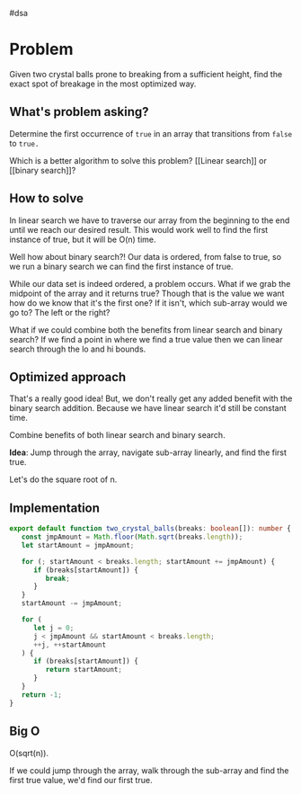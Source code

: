 #dsa 
# Problem

Given two crystal balls prone to breaking from a sufficient height, find the exact spot of breakage in the most optimized way.

## What's problem asking?

Determine the first occurrence of `true` in an array that transitions from `false` to `true.`

Which is a better algorithm to solve this problem? [[Linear search]] or [[binary search]]?

## How to solve

In linear search we have to traverse our array from the beginning to the end until we reach our desired result. This would work well to find the first instance of true, but it will be O(n) time.

Well how about binary search?! Our data is ordered, from false to true, so we run a binary search we can find the first instance of true.

While our data set is indeed ordered, a problem occurs. What if we grab the midpoint of the array and it returns true? Though that is the value we want how do we know that it's the first one? If it isn't, which sub-array would we go to? The left or the right?

What if we could combine both the benefits from linear search and binary search? If we find a point in where we find a true value then we can linear search through the lo and hi bounds.

## Optimized approach

That's a really good idea! But, we don't really get any added benefit with the binary search addition. Because we have linear search it'd still be constant time.

Combine benefits of both linear search and binary search.

**Idea**: Jump through the array, navigate sub-array linearly, and find the first true.

Let's do the square root of n.

## Implementation

```typescript
export default function two_crystal_balls(breaks: boolean[]): number {
   const jmpAmount = Math.floor(Math.sqrt(breaks.length));
   let startAmount = jmpAmount;

   for (; startAmount < breaks.length; startAmount += jmpAmount) {
      if (breaks[startAmount]) {
         break;
      }
   }
   startAmount -= jmpAmount;

   for (
      let j = 0;
      j < jmpAmount && startAmount < breaks.length;
      ++j, ++startAmount
   ) {
      if (breaks[startAmount]) {
         return startAmount;
      }
   }
   return -1;
}
```

## Big O

O(sqrt(n)).

If we could jump through the array, walk through the sub-array and find the first true value, we'd find our first true.
